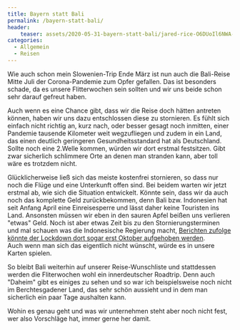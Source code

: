 ```yaml
---
title: Bayern statt Bali
permalink: /bayern-statt-bali/
header:
    teaser: assets/2020-05-31-bayern-statt-bali/jared-rice-O6DUoIl6NWA-unsplash_q.jpg
categories:
  - Allgemein
  - Reisen
---
```


Wie auch schon mein Slowenien-Trip Ende März ist nun auch die Bali-Reise Mitte Juli der Corona-Pandemie zum Opfer gefallen. 
Das ist besonders schade, da es unsere Flitterwochen sein sollten und wir uns beide schon sehr darauf gefreut haben.

Auch wenn es eine Chance gibt, dass wir die Reise doch hätten antreten können, haben wir uns dazu entschlossen diese zu stornieren. 
Es fühlt sich einfach nicht richtig an, kurz nach, oder besser gesagt noch inmitten, einer Pandemie tausende Kilometer weit wegzufliegen 
und zudem in ein Land, das einen deutlich geringeren Gesundheitsstandard hat als Deutschland. 
Sollte noch eine 2.Welle kommen, würden wir dort erstmal festsitzen. 
Gibt zwar sicherlich schlimmere Orte an denen man stranden kann, aber toll wäre es trotzdem nicht.

Glücklicherweise ließ sich das meiste kostenfrei stornieren, so dass nur noch die Flüge und eine Unterkunft offen sind. 
Bei beidem warten wir jetzt erstmal ab, wie sich die Situation entwickelt. 
Könnte sein, dass wir da auch noch das komplette Geld zurückbekommen, denn Bali bzw. Indonesien hat seit Anfang April 
eine Einreisesperre und lässt daher keine Touristen ins Land. 
Ansonsten müssen wir eben in den sauren Apfel beißen uns verlieren "etwas" Geld. 
Noch ist aber etwas Zeit bis zu den Stornierungsterminen und mal schauen was die Indonesische Regierung macht, 
[Berichten zufolge könnte der Lockdown dort sogar erst Oktober aufgehoben werden](https://www.thejakartapost.com/travel/2020/05/16/tropical-bali-looking-to-reopen-to-tourists-in-october.html). <br> 
Auch wenn man sich das eigentlich nicht wünscht, würde es in unsere Karten spielen.

So bleibt Bali weiterhin auf unserer Reise-Wunschliste und stattdessen werden die Fliterwochen wohl ein innerdeutscher Roadtrip. 
Denn auch "Daheim" gibt es einiges zu sehen und so war ich beispielsweise noch nicht im Berchtesgadener Land, 
das sehr schön aussieht und in dem man sicherlich ein paar Tage aushalten kann.

Wohin es genau geht und was wir unternehmen steht aber noch nicht fest, wer also Vorschläge hat, immer gerne her damit.
